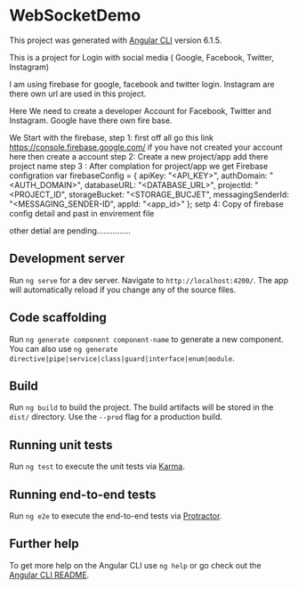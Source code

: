 # WebSocketDemo

This project was generated with [Angular CLI](https://github.com/angular/angular-cli) version 6.1.5.


This is a project for Login with social media ( Google, Facebook, Twitter, Instagram)

I am using firebase for google, facebook and twitter login. Instagram are there own url are used in this project.

Here We need to create a developer Account for Facebook, Twitter and Instagram. Google have there own fire base.

We Start with the firebase, step 1: first off all go this link https://console.firebase.google.com/ if you have not created your account here then create a account 
step 2: Create a new project/app add there project name 
step 3 : After complation for project/app we get Firebase configration
  var firebaseConfig = {
    apiKey: "<API_KEY>",
    authDomain: "<AUTH_DOMAIN>",
    databaseURL: "<DATABASE_URL>",
    projectId: "<PROJECT_ID",
    storageBucket: "<STORAGE_BUCJET",
    messagingSenderId: "<MESSAGING_SENDER-ID",
    appId: "<app_id>"
  };
setp 4: Copy of firebase config detail and past in envirement file


other detial are pending...............

## Development server

Run `ng serve` for a dev server. Navigate to `http://localhost:4200/`. The app will automatically reload if you change any of the source files.

## Code scaffolding

Run `ng generate component component-name` to generate a new component. You can also use `ng generate directive|pipe|service|class|guard|interface|enum|module`.

## Build

Run `ng build` to build the project. The build artifacts will be stored in the `dist/` directory. Use the `--prod` flag for a production build.

## Running unit tests

Run `ng test` to execute the unit tests via [Karma](https://karma-runner.github.io).

## Running end-to-end tests

Run `ng e2e` to execute the end-to-end tests via [Protractor](http://www.protractortest.org/).

## Further help

To get more help on the Angular CLI use `ng help` or go check out the [Angular CLI README](https://github.com/angular/angular-cli/blob/master/README.md).
